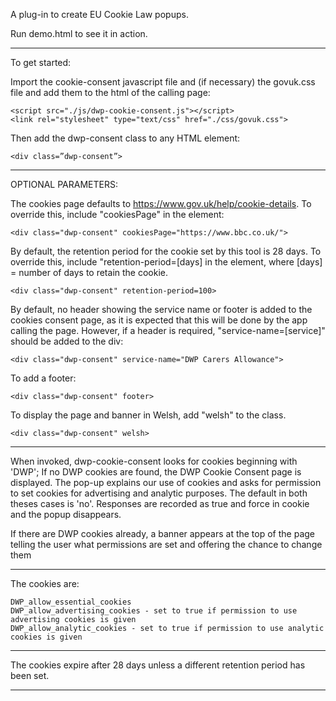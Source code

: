 A plug-in to create EU Cookie Law popups.

Run demo.html to see it in action.

---------------------------------

To get started:

Import the cookie-consent javascript file and (if necessary) the govuk.css file and add them to the html of the calling page:
    
    
    <script src="./js/dwp-cookie-consent.js"></script>
    <link rel="stylesheet" type="text/css" href="./css/govuk.css"> 

Then add the dwp-consent class to any HTML element:

    <div class=”dwp-consent”>

---------------------------------

OPTIONAL PARAMETERS:

The cookies page defaults to https://www.gov.uk/help/cookie-details. To override this, include "cookiesPage" in the element:
    
    <div class="dwp-consent" cookiesPage="https://www.bbc.co.uk/">


By default, the retention period for the cookie set by this tool is 28 days. To override this, include "retention-period=[days] in the element, where [days] = number of days to retain the cookie.
    
    <div class="dwp-consent" retention-period=100>

By default, no header showing the service name or footer is added to the cookies consent page, as it is expected that this will be done by the app calling the page. However, if a header is required, "service-name=[service]" should be added to the div:
   
    <div class="dwp-consent" service-name="DWP Carers Allowance">


To add a footer:
    
    <div class="dwp-consent" footer>


To display the page and banner in Welsh, add "welsh" to the class.
    
    <div class="dwp-consent" welsh>

---------------------------------

When invoked, dwp-cookie-consent looks for cookies beginning with 'DWP';
If no DWP cookies are found, the DWP Cookie Consent page is displayed.
The pop-up explains our use of cookies and asks for permission to set cookies for advertising and analytic purposes.
The default in both theses cases is 'no'.
Responses are recorded as true and force in cookie and the popup disappears.

If there are DWP cookies already, a banner appears at the top of the page telling the user what permissions are set and offering the chance to change them 

----------------------------------

The cookies are:


    DWP_allow_essential_cookies
    DWP_allow_advertising_cookies - set to true if permission to use advertising cookies is given
    DWP_allow_analytic_cookies - set to true if permission to use analytic cookies is given

----------------------------------

The cookies expire after 28 days unless a different retention period has been set.

----------------------------------
